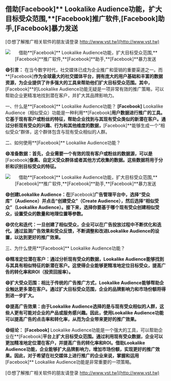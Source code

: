 ## **借助**[Facebook]** Lookalike Audience功能，扩大目标受众范围,**[Facebook]**推广软件,**[Facebook]**助手,**[Facebook]**暴力发送**

[😍想了解推广相关软件的朋友请登录 http://www.vst.tw](http://www.vst.tw)

 <center><img src="https://vst.tw/MP4/tuiguang/png/2.png" alt="借助**[Facebook]** Lookalike Audience功能，扩大目标受众范围,**[Facebook]**推广软件,**[Facebook]**助手,**[Facebook]**暴力发送"></center>

**😄引言：**
在当今数字时代，社交媒体已成为企业推广和营销的重要渠道之一。而**[Facebook]**作为全球最大的社交媒体平台，拥有庞大的用户基础和丰富的数据资源，为企业提供了许多强大的工具来帮助他们扩大目标受众范围。其中，**[Facebook]**的Lookalike Audience功能无疑是一项非常有效的推广策略，可以帮助企业更精准地找到潜在客户，并扩大其品牌影响力。

一、什么是**[Facebook]** Lookalike Audience功能？
**[Facebook]** Lookalike Audience（相似受众）功能是一种利用**[Facebook]**用户数据进行推广的工具。它基于现有客户或粉丝的特征，帮助企业找到与其现有受众类似的新潜在客户。通过分析现有受众的兴趣、行为和其他维度的数据，**[Facebook]**能够生成一个“相似受众”群体，这个群体包含与现有受众相似的人群。

二、如何使用**[Facebook]** Lookalike Audience功能？

**😄准备数据：首先，企业需要一个有效的现有客户或粉丝的数据源，可以是**[Facebook]**像素、自定义受众群体或者其他方式收集的数据。这些数据将用于分析和识别目标受众的特征。**

 <center><img src="https://vst.tw/MP4/tuiguang/png/6.png" alt="借助**[Facebook]** Lookalike Audience功能，扩大目标受众范围,**[Facebook]**推广软件,**[Facebook]**助手,**[Facebook]**暴力发送"></center>

**😄创建Lookalike Audience：在**[Facebook]**广告管理平台中，选择“受众库”（Audience）并点击“创建受众”（Create Audience），然后选择“相似受众”（Lookalike Audience）。接下来，选择你要基于哪个现有受众创建相似受众，设置受众的数量和地理位置等参数。**

**😄优化和迭代：一旦创建了相似受众，企业可以在广告投放过程中不断优化和迭代。通过监测广告效果和受众反馈，不断调整和改进Lookalike Audience的设置，以达到更好的推广效果。**

三、为什么使用**[Facebook]** Lookalike Audience功能？

**😄精准定位潜在客户：通过分析现有受众的数据，Lookalike Audience能够找到与其具有相似特征的新潜在客户。这使得企业能够更精准地定位目标受众，提高广告的转化率和ROI（投资回报率）。**

**😄扩大受众范围：相比于传统的广告推广方式，Lookalike Audience能够帮助企业触达更多潜在客户。通过扩大目标受众范围，企业的品牌影响力和市场份额将得到进一步扩大。**

**😄提高广告效果：由于Lookalike Audience选择的是与现有受众相似的人群，这些人更有可能对企业的产品或服务感兴趣。因此，使用Lookalike Audience功能可以提高广告的点击率和转化率，从而为企业带来更好的推广效果。**

**😄结论：**
**[Facebook]** Lookalike Audience功能是一个强大的工具，可以帮助企业在**[Facebook]**平台上扩大目标受众范围。通过利用现有受众数据，企业可以更加精准地定位潜在客户，并提高广告的转化率和ROI。借助Lookalike Audience功能，企业能够扩大品牌影响力，增加市场份额，实现更好的推广效果。因此，对于希望在社交媒体上进行推广的企业来说，掌握和运用**[Facebook]** Lookalike Audience功能是非常重要的一项策略。

[😍想了解推广相关软件的朋友请登录 http://www.vst.tw](http://www.vst.tw)



